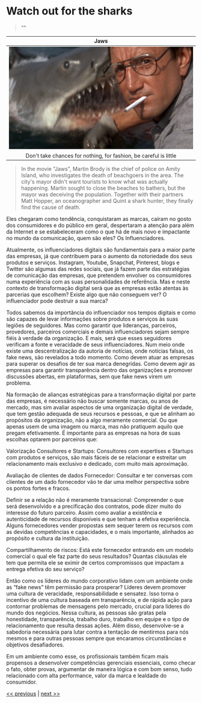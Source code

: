 # Watch out for the sharks

>""

| Jaws |
| :---: |
|![](../../images/watch_out_for_the_sharks.png)|
|Don't take chances for nothing, for fashion, be careful is little|

>In the movie "Jaws", Martin Brody is the chief of police on Amity Island, who investigates the death of beachgoers in the area. The city's mayor didn't want tourists to know what was actually happening. Martin sought to close the beaches to bathers, but the mayor was deceiving the population. Together with their partners Matt Hopper, an oceanographer and Quint a shark hunter, they finally find the cause of death.

Eles chegaram como tendência, conquistaram as marcas, caíram no gosto dos consumidores e do público em geral, despertaram a atenção para além da Internet e se estabeleceram como o que há de mais novo e impactante no mundo da comunicação, quem são eles? Os Influenciadores.

Atualmente, os influenciadores digitais são fundamentais para a maior parte das empresas, já que contribuem para o aumento da notoriedade dos seus produtos e serviços. Instagram, Youtube, Snapchat, Pinterest, blogs e Twitter são algumas das redes sociais, que já fazem parte das estratégias de comunicação das empresas, que pretendem envolver os consumidores numa experiência com as suas personalidades de referência. Mas e neste contexto de transformação digital será que as empresas estão atentas às parcerias que escolhem? Existe algo que não conseguem ver? O influenciador pode destruir a sua marca?

Todos sabemos da importância do influenciador nos tempos digitais e como são capazes de levar informações sobre produtos e serviços às suas legiões de seguidores. Mas como garantir que lideranças, parceiros, provedores, parceiros comerciais e demais influenciadores sejam sempre fiéis à verdade da organização. E mais, será que esses seguidores verificam a fonte e veracidade de seus influenciadores. Num meio onde existe uma descentralização da autoria de notícias, onde notícias falsas, os fake news, são revelados a todo momento. Como devem atuar as empresas para superar os desafios de ter sua marca denegridas. Como devem agir as empresas para garantir transparência dentro das organizações e promover discussões abertas, em plataformas, sem que fake news virem um problema.

Na formação de alianças estratégicas para a transformação digital por parte das empresas, é necessário não buscar somente marcas, ou anos de mercado, mas sim avaliar aspectos de uma organização digital de verdade, que tem gestão adequada de seus recursos e pessoas, e que se alinham ao propósitos da organização, não a algo meramente comercial. Ou que apenas usem de uma imagem ou marca, mas não pratiquem aquilo que pregam efetivamente. É importante para as empresas na hora de suas escolhas optarem por parceiros que:

Valorização Consultores e Startups: Consultores com expertises e Startups com produtos e serviços, são mais fáceis de se relacionar e estreitar um relacionamento mais exclusivo e dedicado, com muito mais aproximação.

Avaliação de clientes de dados Fornecedor: Consultar e ter conversas com clientes de um dado fornecedor vão te dar uma melhor perspectiva sobre os pontos fortes e fracos.

Definir se a relação não é meramente transacional: Compreender o que será desenvolvido e a precificação dos contratos, pode dizer muito do interesse do futuro parceiro. Assim como avaliar a existência e autenticidade de recursos disponíveis e que tenham a efetiva experiência. Alguns fornecedores vender propostas sem sequer terem os recursos com as devidas competências e capacidades, e o mais importante, alinhados ao propósito e cultura da instituição.

Compartilhamento de riscos: Está este fornecedor entrando em um modelo comercial o qual ele faz parte do seus resultados? Quantas cláusulas ele tem que permita ele se eximir de certos compromissos que impactam a entrega efetiva do seu serviço?

Então como os líderes do mundo corporativo lidam com um ambiente onde as “fake news” têm permissão para prosperar? Líderes devem promover uma cultura de veracidade, responsabilidade e sensatez. Isso torna o incentivo de uma cultura baseada em transparência, e de rápida ação para contornar problemas de mensagens pelo mercado, crucial para líderes do mundo dos negócios. Nessa cultura, as pessoas são gratas pela honestidade, transparência, trabalho duro, trabalho em equipe e o tipo de relacionamento que resulta dessas ações. Além disso, desenvolve-se a sabedoria necessária para lutar contra a tentação de mentirmos para nós mesmos e para outras pessoas sempre que encaramos circunstâncias e objetivos desafiadores.

Em um ambiente como esse, os profissionais também ficam mais propensos a desenvolver competências gerenciais essenciais, como checar o fato, obter provas, argumentar de maneira lógica e com bom senso, tudo relacionado com alta performance, valor da marca e lealdade do consumidor.

[<< previous](5-size_doesnt_matter.md) | [next >>](7-startup_as_saas.md)

